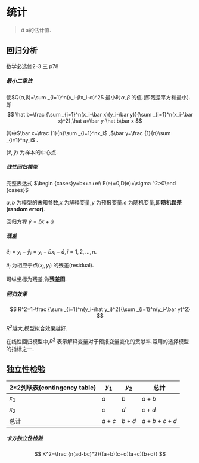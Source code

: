 # 统计

> $\hat a$ a的估计值.











## 回归分析

数学必选修2-3 三 p78

##### 最小二乘法

使$Q(α,β)=\sum _{i=1}^n(y_i-βx_i-α)^2$ 最小时$α,β$ 的值.(即残差平方和最小).即
$$
\hat b=\frac {\sum _{i=1}^n(x_i-\bar x)(y_i-\bar y)}{\sum _{i=1}^n(x_i-\bar x)^2},\hat a=\bar y-\hat b\bar x
$$


其中$\bar x=\frac {1}{n}\sum _{i=1}^nx_i$ ,$\bar y=\frac {1}{n}\sum _{i=1}^ny_i$ .

$(\bar x,\bar y)$ 为样本的中心点.

##### 线性回归模型

完整表达式 $\begin {cases}y=bx+a+e\\ E(e)=0,D(e)=\sigma ^2>0\end {cases}$ 

$a,b$ 为模型的未知参数,$x$ 为解释变量,$y$ 为预报变量.$e$ 为随机变量,即**随机误差(random error)**.

回归方程 $\hat y=\hat bx+\hat a$ 

##### 残差

$\hat e_i=y_i-\hat y_i=y_i-\hat bx_i-\hat a,i=1,2,\ldots ,n.$ 

$\hat e_i$ 为相应于点$(x_i,y_i)$ 的残差(residual).

可纵坐标为残差,做**残差图**.

##### 回归效果

$$
R^2=1-\frac {\sum _{i=1}^n(y_i-\hat y_i)^2}{\sum _{i=1}^n(y_i-\bar y)^2}
$$

$R^2$越大,模型拟合效果越好.

在线性回归模型中,$R^2$ 表示解释变量对于预报变量变化的贡献率.常用的选择模型的指标之一.

## 独立性检验

| 2*2列联表(contingency table) | $y_1$ | $y_2$ | 总计      |
| ---------------------------- | ----- | ----- | --------- |
| $x_1$                        | $a$   | $b$   | $a+b$     |
| $x_2$                        | $c$   | $d$   | $c+d$     |
| 总计                         | $a+c$ | $b+d$ | $a+b+c+d$ |

##### 卡方独立性检验

$$
K^2=\frac {n(ad-bc)^2}{(a+b)(c+d)(a+c)(b+d)}
$$

